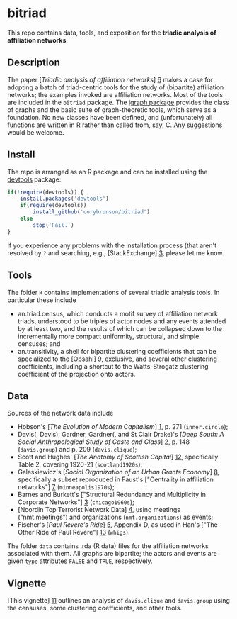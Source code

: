 bitriad
=======

This repo contains data, tools, and exposition for the **triadic analysis of affiliation networks**.

## Description

The paper [*Triadic analysis of affiliation networks*] [6] makes a case for adopting a batch of triad-centric tools for the study of (bipartite) affiliation networks; the examples invoked are affiliation networks. Most of the tools are included in the `bitriad` package. The [igraph package](http://igraph.org/r/) provides the class of graphs and the basic suite of graph-theoretic tools, which serve as a foundation. No new classes have been defined, and (unfortunately) all functions are written in R rather than called from, say, C. Any suggestions would be welcome.

[6]: http://arxiv.org/abs/1502.07016

## Install

The repo is arranged as an R package and can be installed using the [devtools](http://cran.r-project.org/web/packages/devtools/index.html) package:

```r
if(!require(devtools)) {
    install.packages('devtools')
    if(require(devtools))
        install_github('corybrunson/bitriad')
    else
        stop('Fail.')
}
```

If you experience any problems with the installation process (that aren't resolved by `?` and searching, e.g., [StackExchange] [3], please let me know.

[3]: http://stackexchange.com/

## Tools

The folder `R` contains implementations of several triadic analysis tools. In particular these include
* an.triad.census, which conducts a motif survey of affiliation network triads, understood to be triples of actor nodes and any events attended by at least two, and the results of which can be collapsed down to the incrementally more compact uniformity, structural, and simple censuses; and
* an.transitivity, a shell for bipartite clustering coefficients that can be specialized to the [Opsahl] [9], exclusive, and several other clustering coefficients, including a shortcut to the Watts-Strogatz clustering coefficient of the projection onto actors.

[9]: http://toreopsahl.com/2011/12/21/article-triadic-closure-in-two-mode-networks-redefining-the-global-and-local-clustering-coefficients/
[10]: http://www.nature.com/nature/journal/v393/n6684/abs/393440a0.html

## Data

Sources of the network data include
* Hobson's [*The Evolution of Modern Capitalism*] [1], p. 271 (`inner.circle`);
* Davis(, Davis), Gardner, Gardner(, and St Clair Drake)'s [*Deep South: A Social Anthropological Study of Caste and Class*] [2], p. 148 (`davis.group`) and p. 209 (`davis.clique`);
* Scott and Hughes' [*The Anatomy of Scottish Capital*] [12], specifically Table 2, covering 1920-21 (`scotland1920s`);
* Galaskiewicz's [*Social Organization of an Urban Grants Economy*] [8], specifically a subset reproduced in Faust's ["Centrality in affiliation networks"] [7] (`minneapolis1970s`);
* Barnes and Burkett's ["Structural Redundancy and Multiplicity in Corporate Networks"] [3] (`chicago1960s`);
* [Noordin Top Terrorist Network Data] [4], using meetings (“nmt.meetings”) and organizations (`nmt.organizations`) as events;
* Fischer's [*Paul Revere's Ride*] [5], Appendix D, as used in Han's ["The Other Ride of Paul Revere"] [13] (`whigs`).

[1]: https://archive.org/details/evolutionofmoder00hobsuoft
[2]: http://www.amazon.com/Deep-South-Anthropological-Southern-Classics/dp/1570038155
[3]: http://www.insna.org/PDF/Connections/v30/2010_I-2_P-1-1.pdf
[4]: http://www.thearda.com/Archive/Files/Descriptions/TERRNET.asp
[5]: http://books.google.com/books/about/Paul_Revere_s_Ride.html?id=ZAvQfZFbLp4C
[7]: http://www.socsci.uci.edu/~kfaust/faust/research/articles/faust_centrality_sn_1997.pdf
[8]: http://books.google.com/books?id=Vd25AAAAIAAJ
[12]: http://books.google.com/books?id=59mvAwAAQBAJ
[13]: http://www.sscnet.ucla.edu/polisci/faculty/chwe/ps269/han.pdf

The folder `data` contains .rda (R data) files for the affiliation networks associated with them. All graphs are bipartite; the actors and events are given `type` attributes `FALSE` and `TRUE`, respectively.

## Vignette

[This vignette] [11] outlines an analysis of `davis.clique` and `davis.group` using the censuses, some clustering coefficients, and other tools.

[11]: https://github.com/corybrunson/bitriad/blob/master/vignettes/southern_women.md
